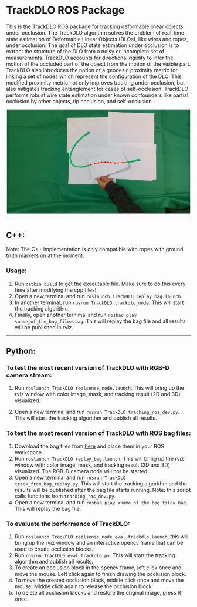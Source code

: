 # TrackDLO ROS Package

This is the TrackDLO ROS package for tracking deformable linear objects under occlusion. The TrackDLO algorithm solves the problem of real-time state estimation of Deformable Linear Objects (DLOs), like wires and ropes, under occlusion. The goal of DLO state estimation under occlusion is to extract the structure of the DLO from a noisy or incomplete set of measurements. TrackDLO accounts for directional rigidity to infer the motion of the occluded part of the object from the motion of the visible part. TrackDLO also introduces the notion of a geodesic proximity metric for linking a set of nodes which represent the configuration of the DLO. This modified proximity metric not only improves tracking under occlusion, but also mitigates tracking entanglement for cases of self-occlusion. TrackDLO performs robust wire state estimation under known confounders like partial occlusion by other objects, tip occlusion, and self-occlusion.

<p align="center">
  <img src="images/ours.png" width="500" title="hover text">
</p>

----------------------
## C++:

Note: The C++ implementation is only compatible with ropes with ground truth markers on at the moment.

### Usage:

1. Run ```catkin build``` to get the executable file. Make sure to do this every time after modifying the cpp files!
2. Open a new terminal and run ```roslaunch TrackDLO replay_bag.launch```.
3. In another terminal, run ```rosrun TrackDLO trackdlo_node```. This will start the tracking algorithm.
4. Finally, open another ternimal and run ```rosbag play <name_of_the_bag_file>.bag```. This will replay the bag file and all results will be published in rviz.

----------------------
## Python:

### To test the most recent version of TrackDLO with RGB-D camera stream:

1. Run ```roslaunch TrackDLO realsense_node.launch```. This will bring up the rviz window with color image, mask, and tracking result (2D and 3D) visualized.

2. Open a new terminal and run ```rosrun TrackDLO tracking_ros_dev.py```. This will start the tracking algorithm and publish all results.

### To test the most recent version of TrackDLO with ROS bag files:

1. Download the bag files from [here](https://drive.google.com/drive/folders/1AwMXysdzRQLz7w8umj66rrKa-Bh0XlVJ?usp=share_link) and place them in your ROS workspace.
2. Run ```roslaunch TrackDLO replay_bag.launch```. This will bring up the rviz window with color image, mask, and tracking result (2D and 3D) visualized. The RGB-D camera node will not be started.
3. Open a new terminal and run ```rosrun TrackDLO track_from_bag_replay.py```. This will start the tracking algorithm and the results will be published after the bag file starts running. Note: this script calls functions from ```tracking_ros_dev.py```.
4. Open a new terminal and run ```rosbag play <name_of_the_bag_file>.bag```. This will replay the bag file.

### To evaluate the performance of TrackDLO:

1. Run ```roslaunch TrackDLO realsense_node_eval_trackdlo.launch```, this will bring up the rviz window and an interactive opencv frame that can be used to create occlusion blocks.
2. Run ```rosrun TrackDLO eval_trackdlo.py```. This will start the tracking algorithm and publish all results.
3. To create an occlusion block in the opencv frame, left click once and move the mouse. Left click again to finish drawing the occlusion block. 
4. To move the created occlusion block, middle click once and move the mouse. Middle click again to release the occlusion block.
5. To delete all occlusion blocks and restore the original image, press R once.
